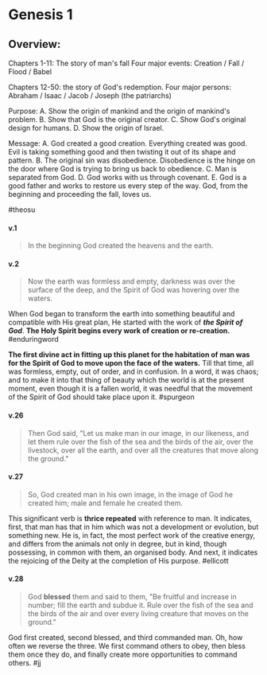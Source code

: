 # Genesis 1

## Overview:
Chapters 1-11: The story of man's fall
Four major events: Creation / Fall / Flood / Babel

Chapters 12-50: the story of God's redemption.
Four major persons: Abraham / Isaac / Jacob / Joseph (the patriarchs)

Purpose:
A. Show the origin of mankind and the origin of mankind's problem.
B. Show that God is the original creator.
C. Show God's original design for humans.
D. Show the origin of Israel.

Message:
A. God created a good creation.
	Everything created was good. Evil is taking something good and then twisting it out of its shape and pattern.
B. The original sin was disobedience.
	Disobedience is the hinge on the door where God is trying to bring us back to obedience.
C. Man is separated from God.
D. God works with us through covenant.
E. God is a good father and works to restore us every step of the way.
	God, from the beginning and proceeding the fall, loves us. 

#theosu

#### v.1
>In the beginning God created the heavens and the earth.

#### v.2
>Now the earth was formless and empty, darkness was over the surface of the deep, and the Spirit of God was hovering over the waters.

When God began to transform the earth into something beautiful and compatible with His great plan, He started with the work of ***the Spirit of God***. **The Holy Spirit begins every work of creation or re-creation.**
#enduringword 

**The first divine act in fitting up this planet for the habitation of man was for the Spirit of God to move upon the face of the waters.** Till that time, all was formless, empty, out of order, and in confusion. In a word, it was chaos; and to make it into that thing of beauty which the world is at the present moment, even though it is a fallen world, it was needful that the movement of the Spirit of God should take place upon it.
#spurgeon 


#### v.26
>Then God said, "Let us make man in our image, in our likeness, and let them rule over the fish of the sea and the birds of the air, over the livestock, over all the earth, and over all the creatures that move along the ground."

#### v.27
>So, God created man in his own image, in the image of God he created him; male and female he created them.

This significant verb is **thrice repeated** with reference to man. It indicates, first, that man has that in him which was not a development or evolution, but something new. He is, in fact, the most perfect work of the creative energy, and differs from the animals not only in degree, but in kind, though possessing, in common with them, an organised body. And next, it indicates the rejoicing of the Deity at the completion of His purpose.
#ellicott 

#### v.28
>God **blessed** them and said to them, "Be fruitful and increase in number; fill the earth and subdue it. Rule over the fish of the sea and the birds of the air and over every living creature that moves on the ground."

God first created, second blessed, and third commanded man. Oh, how often we reverse the three. We first command others to obey, then bless them once they do, and finally create more opportunities to command others.
#jj 



